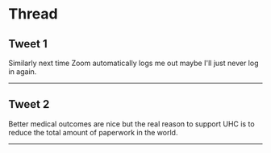 # Thread

## Tweet 1

Similarly next time Zoom automatically logs me out maybe I'll just never log in again.

---

## Tweet 2

Better medical outcomes are nice but the real reason to support UHC is to reduce the total amount of paperwork in the world.

---

